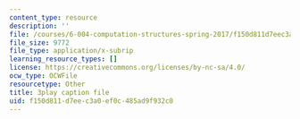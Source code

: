 ```yaml
---
content_type: resource
description: ''
file: /courses/6-004-computation-structures-spring-2017/f150d811d7eec3a0ef0c485ad9f932c0_5mJd--JCwBI.srt
file_size: 9772
file_type: application/x-subrip
learning_resource_types: []
license: https://creativecommons.org/licenses/by-nc-sa/4.0/
ocw_type: OCWFile
resourcetype: Other
title: 3play caption file
uid: f150d811-d7ee-c3a0-ef0c-485ad9f932c0
---
```


